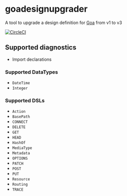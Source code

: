 # goadesignupgrader

A tool to upgrade a design definition for [Goa](https://github.com/goadesign/goa) from v1 to v3

[![CircleCI](https://circleci.com/gh/tchssk/goadesignupgrader.svg?style=shield&circle-token=736c8b4099ed93ee5f3ad19330c0751df6b86ad4)](https://circleci.com/gh/tchssk/goadesignupgrader)

## Supported diagnostics

* Import declarations

### Supported DataTypes

* `DateTime`
* `Integer`

### Supported DSLs

* `Action`
* `BasePath`
* `CONNECT`
* `DELETE`
* `GET`
* `HEAD`
* `HashOf`
* `MediaType`
* `Metadata`
* `OPTIONS`
* `PATCH`
* `POST`
* `PUT`
* `Resource`
* `Routing`
* `TRACE`
